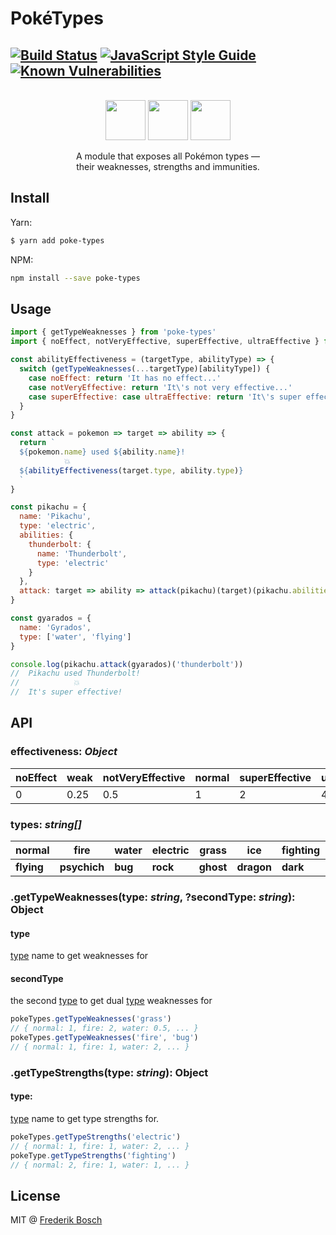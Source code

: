 # PokéTypes
[![Build Status](https://travis-ci.org/fbosch/poke-types.svg?branch=master)](https://travis-ci.org/fbosch/poke-types)
[![JavaScript Style Guide](https://img.shields.io/badge/code_style-standard-brightgreen.svg)](https://standardjs.com)
[![Known Vulnerabilities](https://snyk.io/test/github/fbosch/poke-types/badge.svg?targetFile=package.json)](https://snyk.io/test/github/fbosch/poke-types?targetFile=package.json)
---
<p align="center">
  <br/>
  <img width="64" height="64" src="https://github.com/fbosch/pokemon-types/raw/master/assets/icon-fire.png">
  <img width="64" height="64" src="https://github.com/fbosch/pokemon-types/raw/master/assets/icon-water.png">
  <img width="64" height="64" src="https://github.com/fbosch/pokemon-types/raw/master/assets/icon-grass.png" >
</p>
<p align="center">
A module that exposes all Pokémon types —
<br/>
 their weaknesses, strengths and immunities.
</p>

## Install
Yarn:
```sh
$ yarn add poke-types
```
NPM:
```sh
npm install --save poke-types
```

## Usage
```js
import { getTypeWeaknesses } from 'poke-types'
import { noEffect, notVeryEffective, superEffective, ultraEffective } from 'poke-types/effectiveness'

const abilityEffectiveness = (targetType, abilityType) => {
  switch (getTypeWeaknesses(...targetType)[abilityType]) {
    case noEffect: return 'It has no effect...'
    case notVeryEffective: return 'It\'s not very effective...'
    case superEffective: case ultraEffective: return 'It\'s super effective!'
  }
}

const attack = pokemon => target => ability => {
  return `
  ${pokemon.name} used ${ability.name}!
            💥
  ${abilityEffectiveness(target.type, ability.type)}
  `
}

const pikachu = {
  name: 'Pikachu',
  type: 'electric',
  abilities: {
    thunderbolt: {
      name: 'Thunderbolt',
      type: 'electric'
    }
  },
  attack: target => ability => attack(pikachu)(target)(pikachu.abilities[ability])
}

const gyarados = {
  name: 'Gyrados',
  type: ['water', 'flying']
}

console.log(pikachu.attack(gyarados)('thunderbolt'))
// ​​​​​ Pikachu used Thunderbolt!
// ​​​​​           💥
// ​​​​​ It's super effective!

```

## API

### effectiveness: _Object_
| noEffect 	| weak 	| notVeryEffective 	| normal 	| superEffective 	| ultra 	|
|----------	|------	|------------------	|--------	|----------------	|-------	|
| 0 	| 0.25 	| 0.5 	| 1 	| 2 	| 4 	|

### <a name="types">types: _string[]_</a>

| normal | fire | water | electric | grass | ice | fighting | poison | ground |
|--------|----------|-------|----------|-------|--------|----------|--------|--------|
| **flying** | **psychich** | **bug** | **rock** | **ghost** | **dragon** | **dark** | **steel** | **fairy** |

### .getTypeWeaknesses(type: _string_, ?secondType: _string_): Object


#### type
[type](#types-string) name to get weaknesses for


#### secondType
the second [type](#types-string) to get dual [type](#types-string) weaknesses for

```js
pokeTypes.getTypeWeaknesses('grass')
// { normal: 1, fire: 2, water: 0.5, ... }
pokeTypes.getTypeWeaknesses('fire', 'bug')
// { normal: 1, fire: 1, water: 2, ... }
```

### .getTypeStrengths(type: _string_): Object

#### type:
[type](#types-string) name to get type strengths for.

```js
pokeTypes.getTypeStrengths('electric')
// { normal: 1, fire: 1, water: 2, ... }
pokeType.getTypeStrengths('fighting')
// { normal: 2, fire: 1, water: 1, ... }
```


## License
MIT @ [Frederik Bosch](https://github.com/fbosch)
